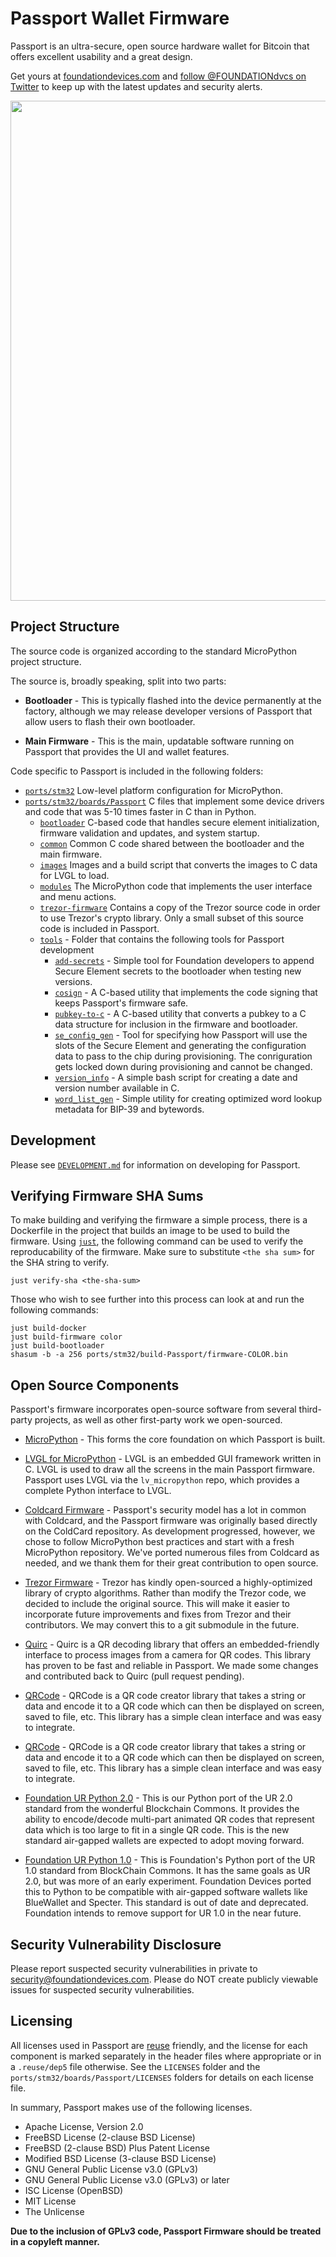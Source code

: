 <!--
SPDX-FileCopyrightText: 2021 Foundation Devices, Inc. <hello@foundationdevices.com>

SPDX-License-Identifier: GPL-3.0-or-later
-->

# Passport Wallet Firmware

Passport is an ultra-secure, open source hardware wallet for Bitcoin that offers excellent usability and a great design.

Get yours at [foundationdevices.com](https://foundationdevices.com) and [follow @FOUNDATIONdvcs on Twitter](https://twitter.com/FOUNDATIONdvcs) to keep up with the latest updates and security alerts.

<img src="https://user-images.githubusercontent.com/62639971/179804265-acd42077-fb86-46bc-b6da-1763379d1fd9.png" width="800"/>

## Project Structure

The source code is organized according to the standard MicroPython project structure.

The source is, broadly speaking, split into two parts:

-   **Bootloader** - This is typically flashed into the device permanently at the factory, although we may release developer versions of Passport that allow users to flash their own bootloader.

-   **Main Firmware** - This is the main, updatable software running on Passport that provides the UI and wallet features.

Code specific to Passport is included in the following folders:

-   [`ports/stm32`](ports/stm32) Low-level platform configuration for MicroPython.
-   [`ports/stm32/boards/Passport`](ports/stm32/boards/Passport) C files that implement some device drivers and code that was 5-10 times faster in C than in Python.
    -   [`bootloader`](ports/stm32/boards/Passport/bootloader) C-based code that handles secure element initialization, firmware validation and updates, and system startup.
    -   [`common`](ports/stm32/boards/Passport/common) Common C code shared between the bootloader and the main firmware.
    -   [`images`](ports/stm32/boards/Passport/images) Images and a build script that converts the images to C data for LVGL to load.
    -   [`modules`](ports/stm32/boards/Passport/modules) The MicroPython code that implements the user interface and menu actions.
    -   [`trezor-firmware`](extmod/trezor-firmware) Contains a copy of the Trezor source code in order to use Trezor's crypto library. Only a small subset of this source code is included in Passport.
    -   [`tools`](ports/stm32/boards/Passport/tools) - Folder that contains the following tools for Passport development
        -   [`add-secrets`](ports/stm32/boards/Passport/tools/add-secrets) - Simple tool for Foundation developers to append Secure Element secrets to the bootloader when testing new versions.
        -   [`cosign`](ports/stm32/boards/Passport/tools/cosign) - A C-based utility that implements the code signing that keeps Passport's firmware safe.
        -   [`pubkey-to-c`](ports/stm32/boards/Passport/tools/pubkey-to-c) - A C-based utility that converts a pubkey to a C data structure for inclusion in the firmware and bootloader.
        -   [`se_config_gen`](ports/stm32/boards/Passport/tools/se_config_gen) - Tool for specifying how Passport will use the slots of the Secure Element and generating the configuration data to pass to the chip during provisioning.  The conriguration gets locked down during provisioning and cannot be changed.
        -   [`version_info`](ports/stm32/boards/Passport/tools/version_info) - A simple bash script for creating a date and version number available in C.
        -   [`word_list_gen`](ports/stm32/boards/Passport/tools/word_list_gen) - Simple utility for creating optimized word lookup metadata for BIP-39 and bytewords.
 
## Development

Please see [`DEVELOPMENT.md`](DEVELOPMENT.md) for information on developing for Passport.

## Verifying Firmware SHA Sums

To make building and verifying the firmware a simple process, there is a Dockerfile in the project that builds an image to be used to build the firmware. Using [`just`](https://github.com/casey/just), the following command can be used to verify the reproducability of the firmware. Make sure to substitute `<the sha sum>` for the SHA string to verify.

```shell
just verify-sha <the-sha-sum>
```
Those who wish to see further into this process can look at and run the following commands:

    just build-docker
    just build-firmware color
    just build-bootloader
    shasum -b -a 256 ports/stm32/build-Passport/firmware-COLOR.bin


## Open Source Components

Passport's firmware incorporates open-source software from several third-party projects, as well as other first-party work we open-sourced.

-   [MicroPython](https://github.com/micropython/micropython) - This forms the core foundation on which Passport is built.

-   [LVGL for MicroPython](https://github.com/lvgl/lv_micropython) - LVGL is an embedded GUI framework written in C.  LVGL is used to draw all the screens in the main Passport firmware.  Passport uses LVGL via the `lv_micropython` repo, which provides a complete Python interface to LVGL.

-   [Coldcard Firmware](https://github.com/Coldcard/firmware) - Passport's security model has a lot in common with Coldcard, and the Passport firmware was originally based directly on the ColdCard repository. As development progressed, however, we chose to follow MicroPython best practices and start with a fresh MicroPython repository. We've ported numerous files from Coldcard as needed, and we thank them for their great contribution to open source.

-   [Trezor Firmware](https://github.com/trezor/trezor-firmware) - Trezor has kindly open-sourced a highly-optimized library of crypto algorithms. Rather than modify the Trezor code, we decided to include the original source. This will make it easier to incorporate future improvements and fixes from Trezor and their contributors. We may convert this to a git submodule in the future.

-   [Quirc](https://github.com/dlbeer/quirc) - Quirc is a QR decoding library that offers an embedded-friendly interface to process images from a camera for QR codes. This library has proven to be fast and reliable in Passport. We made some changes and contributed back to Quirc (pull request pending).

-   [QRCode](https://github.com/ricmoo/QRCode) - QRCode is a QR code creator library that takes a string or data and encode it to a QR code which can then be displayed on screen, saved to file, etc. This library has a simple clean interface and was easy to integrate.

-   [QRCode](https://github.com/ricmoo/QRCode) - QRCode is a QR code creator library that takes a string or data and encode it to a QR code which can then be displayed on screen, saved to file, etc. This library has a simple clean interface and was easy to integrate.

-   [Foundation UR Python 2.0](https://github.com/Foundation-Devices/foundation-ur-py) - This is our Python port of the UR 2.0 standard from the wonderful Blockchain Commons. It provides the ability to encode/decode multi-part animated QR codes that represent data which is too large to fit in a single QR code. This is the new standard air-gapped wallets are expected to adopt moving forward.

-   [Foundation UR Python 1.0](https://github.com/Foundation-Devices/foundation-ur-py) - This is Foundation's Python port of the UR 1.0 standard from BlockChain Commons. It has the same goals as UR 2.0, but was more of an early experiment. Foundation Devices ported this to Python to be compatible with air-gapped software wallets like BlueWallet and Specter.  This standard is out of date and deprecated.  Foundation intends to remove support for UR 1.0 in the near future.

## Security Vulnerability Disclosure
Please report suspected security vulnerabilities in private to security@foundationdevices.com. Please do NOT create publicly viewable issues for suspected security vulnerabilities.

## Licensing

All licenses used in Passport are [reuse](https://reuse.software/) friendly, and the license for each component is marked separately in the header files where appropriate or in a `.reuse/dep5` file otherwise. See the `LICENSES` folder and the
`ports/stm32/boards/Passport/LICENSES` folders for details on each license file.

In summary, Passport makes use of the following licenses.

- Apache License, Version 2.0
- FreeBSD License (2-clause BSD License)
- FreeBSD (2-clause BSD) Plus Patent License
- Modified BSD License (3-clause BSD License)
- GNU General Public License v3.0 (GPLv3)
- GNU General Public License v3.0 (GPLv3) or later
- ISC License (OpenBSD)
- MIT License
- The Unlicense

**Due to the inclusion of GPLv3 code, Passport Firmware should be treated in a copyleft manner.**
